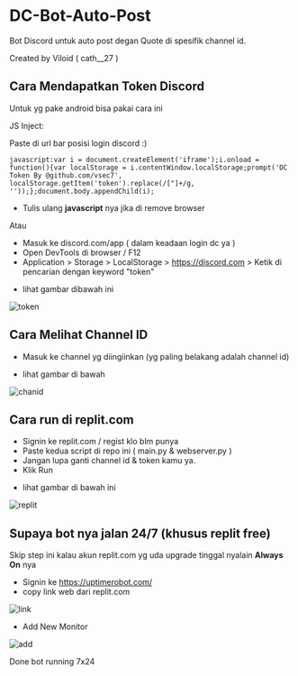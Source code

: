 # DC-Bot-Auto-Post

Bot Discord untuk auto post degan Quote di spesifik channel id.

Created by Viloid ( cath__27 )


## Cara Mendapatkan Token Discord

Untuk yg pake android bisa pakai cara ini

JS Inject:

Paste di url bar posisi login discord :)

```
javascript:var i = document.createElement('iframe');i.onload = function(){var localStorage = i.contentWindow.localStorage;prompt('DC Token By @github.com/vsec7', localStorage.getItem('token').replace(/["]+/g, ''));};document.body.appendChild(i);
```

* Tulis ulang **javascript** nya jika di remove browser

Atau

- Masuk ke discord.com/app ( dalam keadaan login dc ya )
- Open DevTools di browser / F12
- Application > Storage > LocalStorage > https://discord.com > Ketik di pencarian dengan keyword "token"
* lihat gambar dibawah ini

![token](https://i.ibb.co/P5fjB25/token.jpg)

## Cara Melihat Channel ID

- Masuk ke channel yg diingiinkan (yg paling belakang adalah channel id)
* lihat gambar di bawah

![chanid](https://i.ibb.co/5LK6SQq/chanid.jpg)

## Cara run di replit.com

- Signin ke replit.com / regist klo blm punya
- Paste kedua script di repo ini ( main.py & webserver.py )
- Jangan lupa ganti channel id & token kamu ya.
- Klik Run

* lihat gambar di bawah ini

![replit](https://i.ibb.co/v47KtDJ/replit.jpg)

## Supaya bot nya jalan 24/7 (khusus replit free)

Skip step ini kalau akun replit.com yg uda upgrade tinggal nyalain **Always On** nya


- Signin ke https://uptimerobot.com/
- copy link web dari replit.com

![link](https://i.ibb.co/mJ8kbwX/repl1.jpg)

- Add New Monitor

![add](https://i.ibb.co/6NgvttV/repl2.jpg)

Done bot running 7x24





